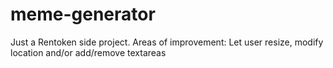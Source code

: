 # meme-generator
Just a Rentoken side project.
Areas of improvement: Let user resize, modify location and/or add/remove textareas
